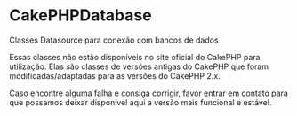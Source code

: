 CakePHPDatabase
===============

Classes Datasource para conexão com bancos de dados

Essas classes não estão disponíveis no site oficial do CakePHP para utilização. Elas são classes de versões antigas do CakePHP que foram modificadas/adaptadas para as versões do CakePHP 2.x.

Caso encontre alguma falha e consiga corrigir, favor entrar em contato para que possamos deixar disponível aqui a versão mais funcional e estável.
